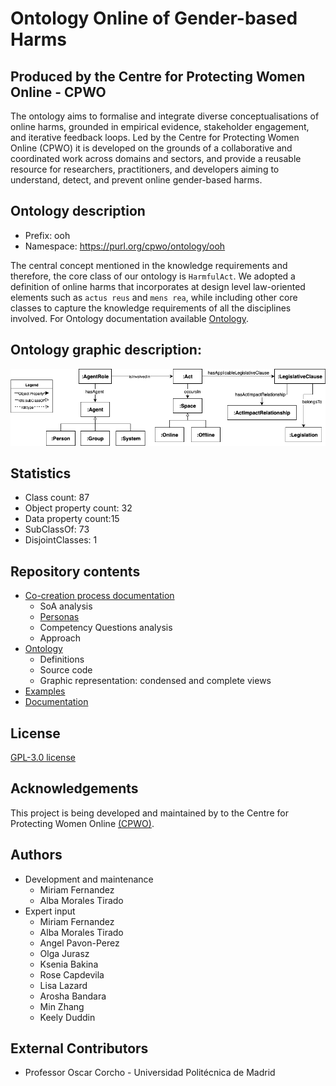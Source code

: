 # Ontology Online of Gender-based Harms
## Produced by the Centre for Protecting Women Online - CPWO

The ontology aims to formalise and integrate diverse conceptualisations of online harms, grounded in empirical evidence, stakeholder engagement, and iterative feedback loops.
Led by the Centre for Protecting Women Online (CPWO) it is developed on the grounds of a collaborative and coordinated work across domains and sectors, and provide a reusable resource for researchers, practitioners, and developers aiming to understand, detect, and prevent online gender-based harms.

## Ontology description

- Prefix: ooh
- Namespace: https://purl.org/cpwo/ontology/ooh

The central concept mentioned in the knowledge requirements and therefore, the core class of our ontology is `HarmfulAct`. We adopted a definition of online harms that incorporates at design level law-oriented elements such as `actus reus` and `mens rea`, while including other core classes to capture the knowledge requirements of all the disciplines involved.
For Ontology documentation available [Ontology](ontology).

## Ontology graphic description:

![Ontology of Online Gender-based Harms](diagrams/ooh-ontology-general-view.png?raw=true "Ontology of Online Gender-based Harms")

## Statistics

* Class count: 87
* Object property count: 32
* Data property count:15
* SubClassOf: 73
* DisjointClasses: 1

## Repository contents

* [Co-creation process documentation](co-creation-process)
	* SoA analysis
	* [Personas](co-creation-process/personas)
	* Competency Questions analysis
	* Approach
* [Ontology](ontology)
	* Definitions
	* Source code
	* Graphic representation: condensed and complete views
* [Examples](examples)
* [Documentation](docs)

## License

[GPL-3.0 license](https://github.com/albamoralest/ontology-online-harms?tab=GPL-3.0-1-ov-file)

## Acknowledgements
This project is being developed and maintained by to the Centre for Protecting Women Online [(CPWO)](https://university.open.ac.uk/centres/protecting-women-online/).

## Authors
- Development and maintenance
	- Miriam Fernandez
	- Alba Morales Tirado
- Expert input
	- Miriam Fernandez
	- Alba Morales Tirado
	- Angel Pavon-Perez
	- Olga Jurasz
	- Ksenia Bakina
	- Rose Capdevila
	- Lisa Lazard
	- Arosha Bandara
	- Min Zhang
	- Keely Duddin

## External Contributors
- Professor Oscar Corcho - Universidad Politécnica de Madrid
